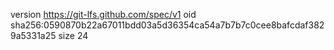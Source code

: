 version https://git-lfs.github.com/spec/v1
oid sha256:0590870b22a67011bdd03a5d36354ca54a7b7b7c0cee8bafcdaf3829a5331a25
size 24
